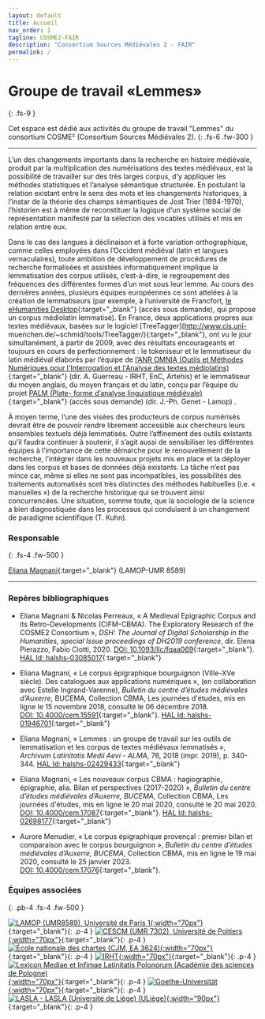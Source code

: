 ```yaml
---
layout: default
title: Accueil
nav_order: 1
tagline: COSME2-FAIR
description: "Consortium Sources Médiévales 2 - FAIR"
permalink: /
---
```


# Groupe de travail «Lemmes»
{: .fs-9 }

Cet espace est dédié aux activités du groupe de travail "Lemmes" du consortium COSME² (Consortium Sources Médiévales 2). 
{: .fs-6 .fw-300 }

---

L’un des changements importants dans la recherche en histoire médiévale, produit par la multiplication des numérisations des textes médiévaux, est la possibilité de travailler sur des très larges corpus, d’y appliquer les méthodes statistiques et l’analyse sémantique structurée. En postulant la relation existant entre le sens des mots et les changements historiques, à l’instar de la théorie des champs sémantiques de Jost Trier (1894-1970), l’historien est à même de reconstituer la logique d’un système social de représentation manifesté par la sélection des vocables utilisés et mis en relation entre eux.

Dans le cas des langues à déclinaison et à forte variation orthographique, comme celles employées dans l’Occident médiéval (latin et langues vernaculaires), toute ambition de développement de procédures de recherche formalisées et assistées informatiquement implique la lemmatisation des corpus utilisés, c’est-à-dire, le regroupement des fréquences des différentes formes d’un mot sous leur lemme. Au cours des dernières années, plusieurs équipes européennes ce sont attelées à la création de lemmatiseurs (par exemple, à l’université de Francfort, [le eHumanities Desktop](https://hudesktop.hucompute.org/desktop.jsp){:target="_blank"} (accès sous demande), qui propose un corpus médiolatin lemmatisé). En France, deux applications propres aux textes médiévaux, basées sur le logiciel [TreeTagger](http://www.cis.uni- muenchen.de/~schmid/tools/TreeTagger/){:target="_blank"}, ont vu le jour simultanément, à partir de 2009, avec des résultats encourageants et toujours en cours de perfectionnement : le tokeniseur et le lemmatiseur du latin médiéval élaborés par l’équipe de [l’ANR OMNIA (Outils et Méthodes Numériques pour l'Interrogation et l'Analyse des textes médiolatins)](http://www.glossaria.eu/treetagger/){:target="_blank"} (dir. A. Guerreau - IRHT, EnC, Artehis)  et le lemmatiseur du moyen anglais, du moyen français et du latin, conçu par l’équipe du projet [PALM (Plate- forme d’analyse linguistique médiévale)](http://palm.huma-num.fr/PALM/){:target="_blank"} (accès sous demande) (dir. J.-Ph. Genet - Lamop) .

À moyen terme, l’une des visées des producteurs de corpus numérisés devrait être de pouvoir rendre librement accessible aux chercheurs leurs ensembles textuels déjà lemmatisés. Outre l’affinement des outils existants qu’il faudra continuer à soutenir, il s’agit aussi de sensibiliser les différentes équipes à l’importance de cette démarche pour le renouvellement de la recherche, l’intégrer dans les nouveaux projets mis en place et la déployer dans les corpus et bases de données déjà existants. La tâche n’est pas mince car, même si elles ne sont pas incompatibles, les possibilités des traitements automatisés sont très distinctes des méthodes habituelles (i.e. « manuelles ») de la recherche historique qui se trouvent ainsi concurrencées. Une situation, somme toute, que la sociologie de la science a bien diagnostiquée dans les processus qui conduisent à un changement de paradigme scientifique (T. Kuhn).

### Responsable
{: .fs-4 .fw-500 }

[Eliana Magnani](https://www.pantheonsorbonne.fr/page-perso/emagnani){:target="_blank"} (LAMOP-UMR 8589)

---

### Repères bibliographiques

- Eliana Magnani & Nicolas Perreaux, « A Medieval Epigraphic Corpus and its Retro-Developments (CIFM-CBMA). The Exploratory Research of the COSME2 Consortium », _DSH: The Journal of Digital Scholarship in the Humanities, special Issue proceedings of DH2019 conference_, dir. Elena Pierazzo, Fabio Ciotti, 2020. [DOI: 10.1093/llc/fqaa069](https://doi.org/10.1093/llc/fqaa069){:target="_blank"}. [HAL Id: halshs-03085017](https://halshs.archives-ouvertes.fr/halshs-03085017){:target="_blank"}

- Eliana Magnani, « Le corpus épigraphique bourguignon (VIIIe-XVe siècle). Des catalogues aux applications numériques »,  (en collaboration avec Estelle Ingrand-Varenne), _Bulletin du centre d’études médiévales d’Auxerre_, BUCEMA, Collection CBMA, Les journées d'études, mis en ligne le 15 novembre 2018, consulté le 06 décembre 2018. [DOI: 10.4000/cem.15591](https://doi.org/10.4000/cem.15591){:target="_blank"}. [HAL Id: halshs-01946701](https://halshs.archives-ouvertes.fr/halshs-01946701){:target="_blank"}

- Eliana Magnani, « Lemmes : un groupe de travail sur les outils de lemmatisation et les corpus de textes médiévaux lemmatisés », _Archivum Latinitatis Medii Aevi - ALMA_, 76, 2018 (impr. 2019), p. 340-344. [HAL Id: halshs-02429433](https://halshs.archives-ouvertes.fr/halshs-02429433){:target="_blank"}

- Eliana Magnani, « Les nouveaux corpus CBMA : hagiographie, épigraphie, alia. Bilan et perspectives (2017-2020) », _Bulletin du centre d’études médiévales d’Auxerre, BUCEMA_, Collection CBMA, Les journées d'études, mis en ligne le 20 mai 2020, consulté le 20 mai 2020. [DOI: 10.4000/cem.17087](https://doi.org/10.4000/cem.17087){:target="_blank"}. [HAL Id: halshs-02698177](https://halshs.archives-ouvertes.fr/halshs-02698177){:target="_blank"}

- Aurore Menudier, « Le corpus épigraphique provençal : premier bilan et comparaison avec le corpus bourguignon », _Bulletin du centre d’études médiévales d’Auxerre, BUCEMA_, Collection CBMA, mis en ligne le 19 mai 2020, consulté le 25 janvier 2023. [DOI: 10.4000/cem.17076](https://doi.org/10.4000/cem.17076){:target="_blank"}. 

### Équipes associées
{: .pb-4 .fs-4 .fw-500 }

[![LAMOP (UMR8589), Université de Paris 1](/assets/images/logos-partners/LAMOP.jpg){:width="70px"}](https://lamop.pantheonsorbonne.fr/laboratoire-medievistique-occidentale-paris){:target="_blank"}{: .p-4 }
[![CESCM (UMR 7302), Université de Poitiers](/assets/images/logos-partners/CESCM.jpeg){:width="70px"}](https://cescm.labo.univ-poitiers.fr){:target="_blank"}{: .p-4 }
[![École nationale des chartes (CJM, EA 3624)](/assets/images/logos-partners/ENC.jpg){:width="70px"}](http://www.chartes.psl.eu){:target="_blank"}{: .p-4 }
[![IRHT](/assets/images/logos-partners/IRHT.svg){:width="70px"}](https://www.irht.cnrs.fr/){:target="_blank"}{: .p-4 }
[![Lexicon Mediae et Infimae Latinitatis Polonorum (Académie des sciences de Pologne)](/assets/images/logos-partners/pan.svg){:width="70px"}](https://pan.pl/){:target="_blank"}{: .p-4 }
[![Goethe-Universität](/assets/images/logos-partners/frankfurt.svg){:width="70px"}](https://www.goethe-university-frankfurt.de){:target="_blank"}{: .p-4 }
[![LASLA - LASLA (Université de Liège) (ULiège)](/assets/images/logos-partners/lasla-uliege.png){:width="90px"}](https://www.lasla.uliege.be/cms/c_8508894/fr/lasla){:target="_blank"}{: .p-4 }

